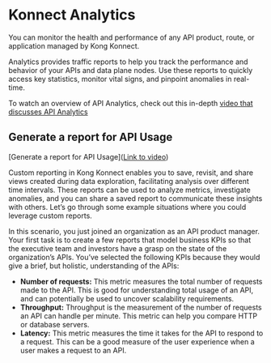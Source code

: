 # Konnect Analytics

You can monitor the health and performance of any API product, route, or application managed by Kong Konnect.

Analytics provides traffic reports to help you track the performance and behavior of your APIs and data plane nodes. Use these reports to quickly access key statistics, monitor vital signs, and pinpoint anomalies in real-time.

To watch an overview of API Analytics, check out this in-depth [video that discusses API Analytics ](https://www.youtube.com/watch?v=FfDfdKX1QHs)

## Generate a report for API Usage

[Generate a report for API Usage]([Link to video](https://www.youtube.com/watch?v=9t_znZa9Y9s))

Custom reporting in Kong Konnect enables you to save, revisit, and share views created during data exploration, facilitating analysis over different time intervals. These reports can be used to analyze metrics, investigate anomalies, and you can share a saved report to communicate these insights with others. Let’s go through some example situations where you could leverage custom reports.

In this scenario, you just joined an organization as an API product manager. Your first task is to create a few reports that model business KPIs so that the executive team and investors have a grasp on the state of the organization’s APIs. You’ve selected the following KPIs because they would give a brief, but holistic, understanding of the APIs:

- **Number of requests:** This metric measures the total number of requests made to the API. This is good for understanding total usage of an API, and can potentially be used to uncover scalability requirements.
- **Throughput:** Throughput is the measurement of the number of requests an API can handle per minute. This metric can help you compare HTTP or database servers.
- **Latency:** This metric measures the time it takes for the API to respond to a request. This can be a good measure of the user experience when a user makes a request to an API.